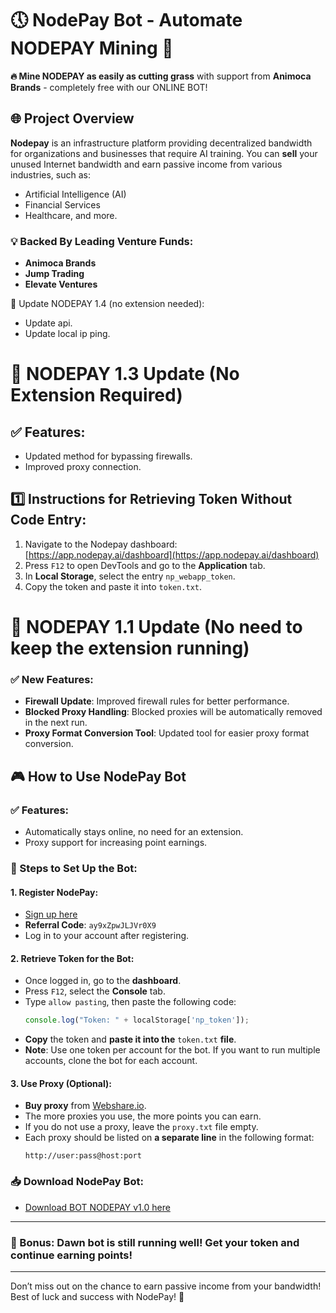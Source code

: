 # 🕔 NodePay Bot - Automate NODEPAY Mining 🚀

**🔥 Mine NODEPAY as easily as cutting grass** with support from **Animoca Brands** - completely free with our ONLINE BOT!

## 🌐 Project Overview

**Nodepay** is an infrastructure platform providing decentralized bandwidth for organizations and businesses that require AI training. You can **sell** your unused Internet bandwidth and earn passive income from various industries, such as:
- Artificial Intelligence (AI)
- Financial Services
- Healthcare, and more.

### 💡 Backed By Leading Venture Funds:
- **Animoca Brands**
- **Jump Trading**
- **Elevate Ventures**

🔄 Update NODEPAY 1.4 (no extension needed):
- Update api.
- Update local ip ping.

# 🔄 NODEPAY 1.3 Update (No Extension Required)

## ✅ Features:
- Updated method for bypassing firewalls.
- Improved proxy connection.

## 1️⃣ Instructions for Retrieving Token Without Code Entry:
1. Navigate to the Nodepay dashboard: [https://app.nodepay.ai/dashboard](https://app.nodepay.ai/dashboard)
2. Press `F12` to open DevTools and go to the **Application** tab.
3. In **Local Storage**, select the entry `np_webapp_token`.
4. Copy the token and paste it into `token.txt`.

# 🔄 NODEPAY 1.1 Update (No need to keep the extension running)

### ✅ New Features:
- **Firewall Update**: Improved firewall rules for better performance.
- **Blocked Proxy Handling**: Blocked proxies will be automatically removed in the next run.
- **Proxy Format Conversion Tool**: Updated tool for easier proxy format conversion.

## 🎮 How to Use NodePay Bot

### ✅ Features:
- Automatically stays online, no need for an extension.
- Proxy support for increasing point earnings.

### 🔧 Steps to Set Up the Bot:

#### 1. **Register NodePay:**
   - [Sign up here](https://app.nodepay.ai/register?ref=ay9xZpwJLJVr0X9)
   - **Referral Code**: `ay9xZpwJLJVr0X9`
   - Log in to your account after registering.

#### 2. **Retrieve Token for the Bot:**
   - Once logged in, go to the **dashboard**.
   - Press `F12`, select the **Console** tab.
   - Type `allow pasting`, then paste the following code:
     ```javascript
     console.log("Token: " + localStorage['np_token']);
     ```
   - **Copy** the token and **paste it into the** `token.txt` **file**.
   - **Note**: Use one token per account for the bot. If you want to run multiple accounts, clone the bot for each account.

#### 3. **Use Proxy (Optional):**
   - **Buy proxy** from [Webshare.io](https://www.webshare.io/?referral_code=2g0r9y1z06ly).
   - The more proxies you use, the more points you can earn.
   - If you do not use a proxy, leave the `proxy.txt` file empty.
   - Each proxy should be listed on **a separate line** in the following format:
     ```
     http://user:pass@host:port
     ```

### 📥 Download NodePay Bot:
   - [Download BOT NODEPAY v1.0 here](https://drive.google.com/file/d/1yhr92lG-WpTG_ieM0qoAlfz6QMkuw52Y/view?usp=sharing)

---

### 🎁 Bonus: Dawn bot is still running well! Get your token and continue earning points!

---

Don’t miss out on the chance to earn passive income from your bandwidth! Best of luck and success with NodePay! 💸
